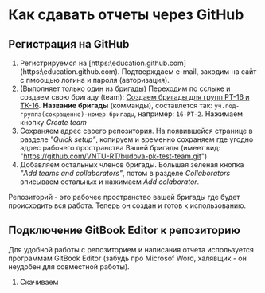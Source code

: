 # Как сдавать отчеты через GitHub

## Регистрация на GitHub
1. Регистрируемся на [https:\education.github.com\](https:\education.github.com\). Подтверждаем e-mail, заходим на сайт с пмоощью логина и пароля (авторизация).
2. (Выполняет только один из бригады) Переходим по сслыке и создаем свою бригаду (team): [Создаем бригады для групп РТ-16 и ТК-16](https://classroom.github.com/group-assignment-invitations/10d072cb6fd1f4816f4eed8d12bc0f08). **Название бригады** (комманды), составлется так: `уч.год-группа(сокращенно)-номер бригады`, например: `16-РТ-2`. Нажимаем кнопку _Create team_
3. Сохраняем адрес своего репозитория. На появившейся странице в разделе _"Quick setup"_, копируем и временно сохраняем где угодно адрес рабочего пространства Вашей бригады (имеет вид: "https://github.com/VNTU-RT/budova-pk-test-team.git")
4. Добавляем остальных членов бригады. Большая зеленая кнопка _"Add teams and collaborators"_, потом в разделе _Collaborators_ вписываем остальных и нажимаем _Add colaborator_.

Репозиторий - это рабочее пространство вашей бригады где будет происходить вся работа. Теперь он создан и готов к использованию.

## Подключение GitBook Editor к репозиторию
Для удобной работы с репозиторием и написания отчета используется программам GitBook Editor (забудь про Microsof Word, халявщик - он неудобен для совместной работы).
1. Скачиваем   